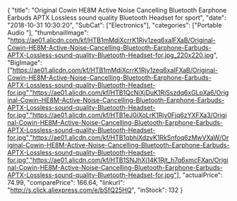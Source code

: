 {
	"title": "Original Cowin HE8M Active Noise Cancelling Bluetooth Earphone Earbuds APTX Lossless sound quality Bluetooth Headset for sport",
	"date": "2018-10-31 10:30:20",
	"SubCat": ["Electronics"],
	"categories": ["Portable Audio "],
	"thumbnailImage": "https://ae01.alicdn.com/kf/HTB1mMdiXcrrK1Rjy1zeq6xalFXaB/Original-Cowin-HE8M-Active-Noise-Cancelling-Bluetooth-Earphone-Earbuds-APTX-Lossless-sound-quality-Bluetooth-Headset-for.jpg_220x220.jpg",
	"BigImage": ["https://ae01.alicdn.com/kf/HTB1mMdiXcrrK1Rjy1zeq6xalFXaB/Original-Cowin-HE8M-Active-Noise-Cancelling-Bluetooth-Earphone-Earbuds-APTX-Lossless-sound-quality-Bluetooth-Headset-for.jpg","https://ae01.alicdn.com/kf/HTB1QcNiXjDuK1RjSszdq6xGLpXa6/Original-Cowin-HE8M-Active-Noise-Cancelling-Bluetooth-Earphone-Earbuds-APTX-Lossless-sound-quality-Bluetooth-Headset-for.jpg","https://ae01.alicdn.com/kf/HTB1eJ0iXoLrK1Rjy0Fjq6zYXFXa3/Original-Cowin-HE8M-Active-Noise-Cancelling-Bluetooth-Earphone-Earbuds-APTX-Lossless-sound-quality-Bluetooth-Headset-for.jpg","https://ae01.alicdn.com/kf/HTB1qbhiXdzvK1RkSnfoq6zMwVXaW/Original-Cowin-HE8M-Active-Noise-Cancelling-Bluetooth-Earphone-Earbuds-APTX-Lossless-sound-quality-Bluetooth-Headset-for.jpg","https://ae01.alicdn.com/kf/HTB1SNJhXj14K1Rjt_h7q6xmcFXan/Original-Cowin-HE8M-Active-Noise-Cancelling-Bluetooth-Earphone-Earbuds-APTX-Lossless-sound-quality-Bluetooth-Headset-for.jpg"],
	"actualPrice": 74.99,
	"comparePrice": 166.64,
	"linkurl": "http://s.click.aliexpress.com/e/bSfQ25HQ",
	"inStock": 132
}
